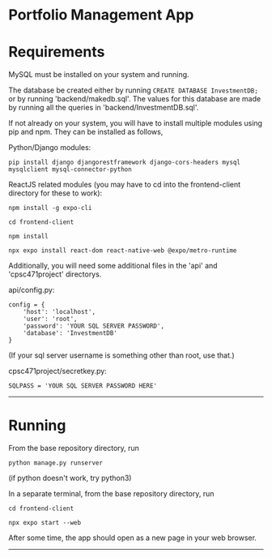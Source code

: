 # Portfolio Management App

# Requirements

MySQL must be installed on your system and running.

The database be created either by running `CREATE DATABASE InvestmentDB;` or by running 'backend/makedb.sql'. The values for this database are made by running all the queries in 'backend/InvestmentDB.sql'.

If not already on your system, you will have to install multiple modules using pip and npm. They can be installed as follows,

Python/Django modules:

`pip install django djangorestframework django-cors-headers mysql mysqlclient mysql-connector-python`

ReactJS related modules (you may have to cd into the frontend-client directory for these to work):

`npm install -g expo-cli`

`cd frontend-client`

`npm install`

`npx expo install react-dom react-native-web @expo/metro-runtime`

Additionally, you will need some additional files in the 'api' and 'cpsc471project' directorys.

api/config.py:
```
config = {
    'host': 'localhost',
    'user': 'root',
    'password': 'YOUR SQL SERVER PASSWORD',
    'database': 'InvestmentDB'
}
```
(If your sql server username is something other than root, use that.)

cpsc471project/secretkey.py:
```
SQLPASS = 'YOUR SQL SERVER PASSWORD HERE'
```
***
# Running

From the base repository directory, run

`python manage.py runserver `

(if python doesn't work, try python3) 

In a separate terminal, from the base repository directory, run

`cd frontend-client`

`npx expo start --web`

After some time, the app should open as a new page in your web browser.
***
